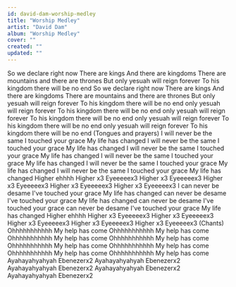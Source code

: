 ```yaml
---
id: david-dam-worship-medley
title: "Worship Medley"
artist: "David Dam"
album: "Worship Medley"
cover: ""
created: ""
updated: ""
---
```


So we declare right now
There are kings
And there are kingdoms
There are mountains and there are thrones
But only yesuah will reign forever
To his kingdom there will be no end So we declare right now
There are kings
And there are kingdoms
There are mountains and there are thrones
But only yesuah will reign forever
To his kingdom there will be no end
only yesuah will reign forever
To his kingdom there will be no end
only yesuah will reign forever
To his kingdom there will be no end
 only yesuah will reign forever
To his kingdom there will be no end
 only yesuah will reign forever
To his kingdom there will be no end
(Tongues and prayers)
I will never be the same
I touched your grace
My life has changed
I will never be the same
I touched your grace
My life has changed
I will never be the same
I touched your grace
My life has changed
 I will never be the same
I touched your grace
My life has changed I will never be the same
I touched your grace
My life has changed
 I will never be the same
I touched your grace
My life has changed
Higher ehhhh
Higher x3
Eyeeeeex3
Higher x3
Eyeeeeex3
Higher x3
Eyeeeeex3
Higher x3
Eyeeeeex3
Higher x3
Eyeeeeex3
I can never be desame
I've touched your grace
My life has changed
 can never be desame
I've touched your grace
My life has changed
 can never be desame
I've touched your grace
 can never be desame
I've touched your grace
My life has changed
Higher ehhhh
Higher x3
Eyeeeeex3
Higher x3
Eyeeeeex3
Higher x3
Eyeeeeex3
Higher x3
Eyeeeeex3
Higher x3
Eyeeeeex3
(Chants)
Ohhhhhhhhhhh
My help has come
Ohhhhhhhhhhh
My help has come
Ohhhhhhhhhhh
My help has come
 Ohhhhhhhhhhh
My help has come
Ohhhhhhhhhhh
My help has come
Ohhhhhhhhhhh
My help has come
Ohhhhhhhhhhh
My help has come
 Ohhhhhhhhhhh
My help has come
Ayahayahyahyah
Ebenezerx2
Ayahayahyahyah
Ebenezerx2
Ayahayahyahyah
Ebenezerx2
Ayahayahyahyah
Ebenezerx2
Ayahayahyahyah
Ebenezerx2